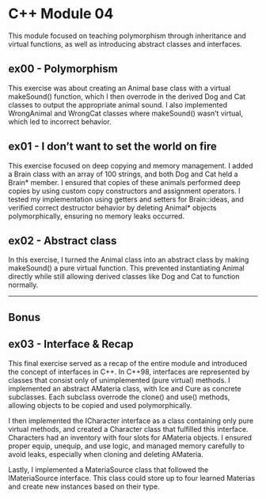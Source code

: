 # C++ Module 04

This module focused on teaching polymorphism through inheritance and virtual functions,
as well as introducing abstract classes and interfaces.

## ex00 - Polymorphism

This exercise was about creating an Animal base class with a virtual makeSound() function, which I then overrode in the derived Dog and Cat classes
to output the appropriate animal sound.
I also implemented WrongAnimal and WrongCat classes where makeSound() wasn’t virtual, which led to incorrect behavior.

## ex01 - I don’t want to set the world on fire

This exercise focused on deep copying and memory management. 
I added a Brain class with an array of 100 strings, and both Dog and Cat held a Brain* member. 
I ensured that copies of these animals performed deep copies by using custom copy constructors and assignment operators. 
I tested my implementation using getters and setters for Brain::ideas, and verified correct destructor behavior by deleting Animal* objects polymorphically, ensuring no memory leaks occurred.

## ex02 - Abstract class

In this exercise, I turned the Animal class into an abstract class by making makeSound() a pure virtual function. 
This prevented instantiating Animal directly while still allowing derived classes like Dog and Cat to function normally.

---
## Bonus

## ex03 - Interface & Recap

This final exercise served as a recap of the entire module and introduced the concept of interfaces in C++. In C++98, interfaces are represented by classes that consist only of unimplemented (pure virtual) methods. I implemented an abstract AMateria class, with Ice and Cure as concrete subclasses. Each subclass overrode the clone() and use() methods, allowing objects to be copied and used polymorphically.

I then implemented the ICharacter interface as a class containing only pure virtual methods, and created a Character class that fulfilled this interface. Characters had an inventory with four slots for AMateria objects. I ensured proper equip, unequip, and use logic, and managed memory carefully to avoid leaks, especially when cloning and deleting AMateria.

Lastly, I implemented a MateriaSource class that followed the IMateriaSource interface. This class could store up to four learned Materias and create new instances based on their type. 
